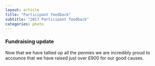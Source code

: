 ```yaml
---
layout: article
title: "Participant feedback"
subtitle: "2017 Participant feedback"
categories: photo
---
```


### Fundraising update

Now that we have tallied up all the pennies we are incredibly proud to accounce that we have raised just over £900 for our good causes.


